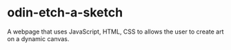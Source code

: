 # odin-etch-a-sketch
A webpage that uses JavaScript, HTML, CSS to allows the user to create art on a dynamic canvas.
